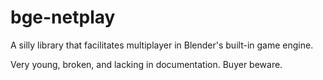 # bge-netplay
A silly library that facilitates multiplayer in Blender's built-in game engine.

Very young, broken, and lacking in documentation.  Buyer beware.
